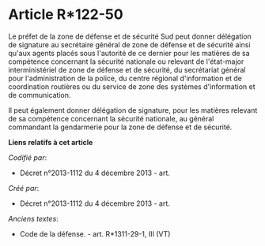 # Article R*122-50

Le préfet de la zone de défense et de sécurité Sud peut donner délégation de signature au secrétaire général de zone de
défense et de sécurité ainsi qu'aux agents placés sous l'autorité de ce dernier pour les matières de sa compétence concernant
la sécurité nationale ou relevant de l'état-major interministériel de zone de défense et de sécurité, du secrétariat général
pour l'administration de la police, du centre régional d'information et de coordination routières ou du service de zone des
systèmes d'information et de communication. 

Il peut également donner délégation de signature, pour les matières relevant de sa compétence concernant la sécurité
nationale, au général commandant la gendarmerie pour la zone de défense et de sécurité.

**Liens relatifs à cet article**

_Codifié par_:

  - Décret n°2013-1112 du 4 décembre 2013 - art.

_Créé par_:

  - Décret n°2013-1112 du 4 décembre 2013 - art.

_Anciens textes_:

  - Code de la défense. - art. R*1311-29-1, III (VT)
